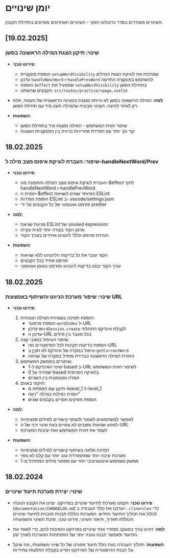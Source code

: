 # יומן שינויים

השינויים מסודרים בסדר כרונולוגי הפוך - השינויים האחרונים מופיעים בתחילת הקובץ.

## [19.02.2025]

### שינוי: תיקון הצגת המילה הראשונה בסשן

- **פירוט טכני**:

  - הוספת פונקציית `setupWordVisibility` שמרכזת את לוגיקת הצגת המילים
  - עדכון `handleNextWord` ו-`handlePrevWord` להשתמש בפונקציה החדשה
  - הוספת `$effect` שמפעיל את `setupWordVisibility` בתחילת הסשן
  - הקבצים שהשתנו: `src/routes/practice/+page.svelte`

- **למה**:
  המילה הראשונה בסשן לא הייתה מוצגת בטעינה הראשונית של העמוד, אלא רק לאחר לחיצה. השינוי מבטיח שהמילה תוצג מיד עם תחילת הסשן.

- **השפעות**:
  - שיפור חווית המשתמש - המילה מוצגת מיד בתחילת הסשן
  - קוד נקי יותר עם הפרדת אחריויות ברורה בין הפונקציות השונות

## 18.02.2025

### שיפור: העברת לוגיקת איפוס מצב מילה ל-handleNextWord/Prev

- **פירוט טכני**:

  - העברת לוגיקת איפוס מצב המילה והתמונה מה-$effect לתוך handleNextWord ו-handlePrevWord
  - הסרת ה-$effect המיותר שגרם לשגיאת ESLint
  - הוספת הגדרות ESLint ב-.vscode/settings.json
  - פורמט אוטומטי של כל הקבצים על ידי prettier

- **למה**:

  - מניעת שגיאת ESLint של unused expression
  - ארגון הקוד בצורה יותר לוגית ונקייה
  - הגדרת פורמט וכללי לינטינג אחידים בעורך הקוד

- **השפעות**:
  - הקוד עובר את כל בדיקות הלינטינג ללא שגיאות
  - פורמט אחיד בכל הקבצים
  - עורך הקוד יבצע בדיקות לינטינג ופורמט באופן אוטומטי

## 18.02.2025

### שינוי: שיפור מערכת הניווט והשיתוף באמצעות URL

- **פירוט טכני**:

  1. הוספת תמיכה בשמירת המילה הנוכחית:
     - הוספת פרמטר `wordIndex` ל-URL
     - עדכון `WordSession.create` לקבלת אינדקס התחלתי
     - עדכון ה-URL בכל מעבר בין מילים
  2. שיפור הטיפול במצבי קצה:
     - הוספת בדיקות תקינות לכל הפרמטרים מה-URL
     - טיפול במקרה של אינדקס לא תקין ב-`getCurrentWord`
     - החזרת המילה הראשונה כברירת מחדל במקרה של שגיאה
  3. שיפורים בממשק המשתמש:
     - שינוי האינדקס ל-1-based ב-URL לשיפור חווית המשתמש
     - שמירה על 0-based בלוגיקה הפנימית
     - המרה אוטומטית בין השניים
  4. תיקוני באגים:
     - תיקון שם המפתח מ-leavel_1 ל-level_1
     - הסרת כפילות במילה "רָאָה"
     - הוספת פסיקים חסרים בקבצים שונים

- **למה**:

  - לאפשר למשתמשים לשמור ולשתף קישורים למילים ספציפיות
  - למנוע שגיאות ומצבים לא צפויים בעת שינוי ידני של ה-URL
  - לשפר את חווית המשתמש ואת יציבות המערכת

- **השפעות**:
  - תמיכה מלאה בשיתוף קישורים למילים ספציפיות
  - מערכת יציבה יותר שמתמודדת טוב יותר עם קלט לא צפוי
  - ממשק משתמש אינטואיטיבי יותר עם מספור מילים המתחיל מ-1

## 18.02.2024

### שינוי: יצירת מערכת תיעוד שינויים

- **פירוט טכני**: הקמנו מערכת לתיעוד שינויים בפרויקט. יצרנו את הקובץ הנוכחי (`documentation/CHANGELOG.md`) ועדכנו את כללי העבודה ב-`.clinerules` כדי לכלול את תהליך התיעוד החדש. המערכת כוללת תבנית מובנית לתיעוד שינויים הכוללת תאריך, תיאור השינוי, פירוט טכני, סיבת השינוי והשפעותיו.

- **למה**: זיהינו צורך במעקב מסודר אחר שינויים בפרויקט והסיבות להם, כדי לשפר את התיעוד ולאפשר הבנה טובה יותר של התפתחות המערכת לאורך זמן.

- **השפעות**: תהליך העבודה כעת כולל תיעוד מפורט של כל שינוי משמעותי, מה שיקל על הבנת ההיסטוריה של הפרויקט ויסייע בקבלת החלטות עתידיות.
